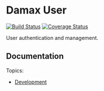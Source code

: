 # Damax User

[![Build Status](https://travis-ci.org/lakiboy/damax-user.svg?branch=master)](https://travis-ci.org/lakiboy/damax-user) [![Coverage Status](https://coveralls.io/repos/lakiboy/damax-user/badge.svg?branch=master&service=github)](https://coveralls.io/github/lakiboy/damax-user?branch=master)

User authentication and management. 

## Documentation

Topics:

- [Development](doc/development.md)
